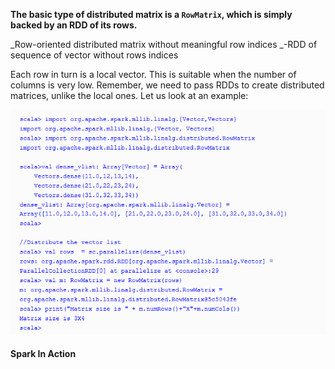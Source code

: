 **The basic type of distributed matrix is a **`RowMatrix`**, which is simply backed by an RDD of its rows.**

_Row-oriented distributed matrix without meaningful row indices _-RDD of sequence of vector without rows indices

Each row in turn is a local vector. This is suitable when the number of columns is very low. Remember, we need to pass RDDs to create distributed matrices, unlike the local ones. Let us look at an example:

![](/assets/distM.png)



#### Spark In Action



